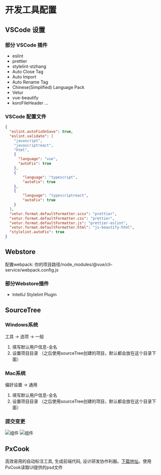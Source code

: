 <!--
 * @Author: Yu lin Liu
 * @Date: 2019-10-10 09:39:07
 * @Description: file content
 -->

# 开发工具配置

## VSCode 设置

### 部分 VSCode 插件

- eslint
- prettier
- stylelint-stzhang
- Auto Close Tag
- Auto Import
- Auto Rename Tag
- Chinese(Simplified) Language Pack
- Vetur
- vue-beautify
- koroFileHeader
  ...

### VSCode 配置文件

```json
{
  "eslint.autoFixOnSave": true,
  "eslint.validate": [
    "javascript",
    "javascriptreact",
    "html",
    {
      "language": "vue",
      "autoFix": true
    },
    {
        "language": "typescript",
        "autoFix": true
    },
    {
        "language": "typescriptreact",
        "autoFix": true
    }
  ],
  "vetur.format.defaultFormatter.scss": "prettier",
  "vetur.format.defaultFormatter.css": "prettier",
  "vetur.format.defaultFormatter.js": "prettier-eslint",
  "vetur.format.defaultFormatter.html": "js-beautify-html",
  "stylelint.autoFix": true
}
```

## Webstore
配置webpack: 你的项目路径/node_modules/@vue/cli-service/webpack.config.js

### 部分Webstore插件
- IntelliJ Stylelint Plugin

## SourceTree

### Windows系统
工具 -> 选项 -> 一般
1. 填写默认用户信息-全名
2. 设置项目目录 （之后使用sourceTree创建的项目，默认都会放在这个目录下面）

### Mac系统
偏好设置 -> 通用
1. 填写默认用户信息-全名
2. 设置项目目录 （之后使用sourceTree创建的项目，默认都会放在这个目录下面）

### 提交变更
<img :src="$withBase('/sourceTree_mac.png')" alt="组件">
<img :src="$withBase('/sourceTree_windows.png')" alt="组件">

## PxCook

高效易用的自动标注工具, 生成前端代码, 设计研发协作利器。[下载地址](https://www.fancynode.com.cn/pxcook)。使用PxCook读取UI提供的psd文件